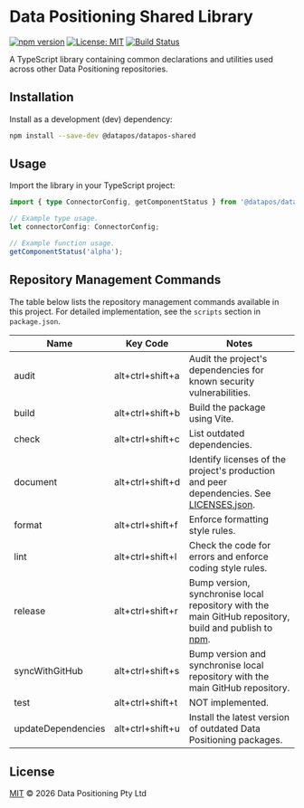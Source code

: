 # Data Positioning Shared Library

[![npm version](https://img.shields.io/npm/v/@datapos/datapos-shared.svg)](https://www.npmjs.com/package/@datapos/datapos-shared)
[![License: MIT](https://img.shields.io/badge/License-MIT-blue.svg)](./LICENSE)
[![Build Status](https://img.shields.io/badge/build-passing-brightgreen.svg)](#)

A TypeScript library containing common declarations and utilities used across other Data Positioning repositories.

## Installation

Install as a development (dev) dependency:

```bash
npm install --save-dev @datapos/datapos-shared
```

## Usage

Import the library in your TypeScript project:

```ts
import { type ConnectorConfig, getComponentStatus } from '@datapos/datapos-shared';

// Example type usage.
let connectorConfig: ConnectorConfig;

// Example function usage.
getComponentStatus('alpha');
```

## Repository Management Commands

The table below lists the repository management commands available in this project.
For detailed implementation, see the `scripts` section in `package.json`.

| Name               | Key Code         | Notes                                                                                                                           |
| ------------------ | ---------------- | ------------------------------------------------------------------------------------------------------------------------------- |
| audit              | alt+ctrl+shift+a | Audit the project's dependencies for known security vulnerabilities.                                                            |
| build              | alt+ctrl+shift+b | Build the package using Vite.                                                                                                   |
| check              | alt+ctrl+shift+c | List outdated dependencies.                                                                                                     |
| document           | alt+ctrl+shift+d | Identify licenses of the project's production and peer dependencies. See [LICENSES.json](./LICENSES.json).                      |
| format             | alt+ctrl+shift+f | Enforce formatting style rules.                                                                                                 |
| lint               | alt+ctrl+shift+l | Check the code for errors and enforce coding style rules.                                                                       |
| release            | alt+ctrl+shift+r | Bump version, synchronise local repository with the main GitHub repository, build and publish to [npm](https://www.npmjs.com/). |
| syncWithGitHub     | alt+ctrl+shift+s | Bump version and synchronise local repository with the main GitHub repository.                                                  |
| test               | alt+ctrl+shift+t | NOT implemented.                                                                                                                |
| updateDependencies | alt+ctrl+shift+u | Install the latest version of outdated Data Positioning packages.                                                               |

## License

[MIT](./LICENSE) © 2026 Data Positioning Pty Ltd
